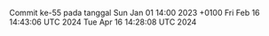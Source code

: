 Commit ke-55 pada tanggal Sun Jan 01 14:00 2023 +0100
Fri Feb 16 14:43:06 UTC 2024
Tue Apr 16 14:28:08 UTC 2024
